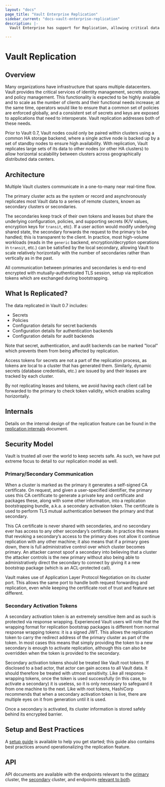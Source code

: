 ```yaml
---
layout: "docs"
page_title: "Vault Enterprise Replication"
sidebar_current: "docs-vault-enterprise-replication"
description: |-
  Vault Enterprise has support for Replication, allowing critical data to be replicated across clusters to support horizontally scaling workloads.

---
```


# Vault Replication

## Overview

Many organizations have infrastructure that spans multiple datacenters. Vault
provides the critical services of identity management, secrets storage, and
policy management.  This functionality is expected to be highly available and
to scale as the number of clients and their functional needs increase; at the
same time, operators would like to ensure that a common set of policies are
enforced globally, and a consistent set of secrets and keys are exposed to
applications that need to interoperate. Vault replication addresses both of
these needs.

Prior to Vault 0.7, Vault nodes could only be paired within clusters using a
common HA storage backend, where a single active node is backed up by a set of
standby nodes to ensure high availability. With replication, Vault replicates
large sets of its data to other nodes (or other HA clusters) to allow
horizontal scalability between clusters across geographically distributed data
centers.

## Architecture

Multiple Vault clusters communicate in a one-to-many near real-time flow.

The primary cluster acts as the system or record and asynchronously replicates
most Vault data to a series of remote clusters, known as secondary clusters or
secondaries. 

The secondaries keep track of their own tokens and leases but share the
underlying configuration, policies, and supporting secrets (K/V values,
encryption keys for `transit`, etc). If a user action would modify underlying
shared state, the secondary forwards the request to the primary to be handled;
this is transparent to the client. In practice, most high-volume workloads
(reads in the `generic` backend, encryption/decryption operations in `transit`,
etc.) can be satisfied by the local secondary, allowing Vault to scale
relatively horizontally with the number of secondaries rather than vertically
as in the past.

All communication between primaries and secondaries is end-to-end encrypted
with mutually-authenticated TLS session, setup via replication tokens which are
exchanged during bootstrapping.

## What Is Replicated?

The data replicated in Vault 0.7 includes:

 * Secrets
 * Policies
 * Configuration details for secret backends
 * Configuration details for authentication backends
 * Configuration details for audit backends

Note that secret, authentication, and audit backends can be marked "local"
which prevents them from being affected by replication.

Access tokens for secrets are not a part of the replication process, as tokens
are local to a cluster that has generated them. Similarly, dynamic secrets
(database credentials, etc.) are issued by and their leases are tracked by each
cluster.

By not replicating leases and tokens, we avoid having each client call be
forwarded to the primary to check token validity, which enables scaling
horizontally.

## Internals

Details on the internal design of the replication feature can be found in the
[replication
internals](https://www.vaultproject.io/docs/internals/replication.html)
document.

## Security Model

Vault is trusted all over the world to keep secrets safe. As such, we have put
extreme focus to detail to our replication model as well.

### Primary/Secondary Communication

When a cluster is marked as the primary it generates a self-signed CA
certificate. On request, and given a user-specified identifier, the primary
uses this CA certificate to generate a private key and certificate and packages
these, along with some other information, into a replication bootstrapping
bundle, a.k.a. a secondary activation token. The certificate is used to perform
TLS mutual authentication between the primary and that secondary.

This CA certificate is never shared with secondaries, and no secondary ever has
access to any other secondary’s certificate. In practice this means that
revoking a secondary’s access to the primary does not allow it continue
replication with any other machine; it also means that if a primary goes down,
there is full administrative control over which cluster becomes primary. An
attacker cannot spoof a secondary into believing that a cluster the attacker
controls is the new primary without also being able to administratively direct
the secondary to connect by giving it a new bootstrap package (which is an
ACL-protected call).

Vault makes use of Application Layer Protocol Negotiation on its cluster port.
This allows the same port to handle both request forwarding and replication,
even while keeping the certificate root of trust and feature set different.

### Secondary Activation Tokens

A secondary activation token is an extremely sensitive item and as such is
protected via response wrapping. Experienced Vault users will note that the
wrapping format for replication bootstrap packages is different from normal
response wrapping tokens: it is a signed JWT. This allows the replication token
to carry the redirect address of the primary cluster as part of the token. In
most cases this means that simply providing the token to a new secondary is
enough to activate replication, although this can also be overridden when the
token is provided to the secondary.

Secondary activation tokens should be treated like Vault root tokens. If
disclosed to a bad actor, that actor can gain access to all Vault data. It
should therefore be treated with utmost sensitivity.  Like all
response-wrapping tokens, once the token is used successfully (in this case, to
activate a secondary) it is useless, so it is only necessary to safeguard it
from one machine to the next.  Like with root tokens, HashiCorp recommends that
when a secondary activation token is live, there are multiple eyes on it from
generation until it is used.

Once a secondary is activated, its cluster information is stored safely behind
its encrypted barrier.

## Setup and Best Practices

A [setup guide](https://www.vaultproject.io/docs/guides/replication.html) is
available to help you get started; this guide also contains best practices
around operationalizing the replication feature.

## API

API documents are available with the endpoints relevant to the
[primary](https://www.vaultproject.io/docs/http/sys-replication-primary.html)
cluster, the
[secondary](https://www.vaultproject.io/docs/http/sys-replication-secondary.html)
cluster, and endpoints [relevant to
both](https://www.vaultproject.io/docs/http/sys-replication.html).
